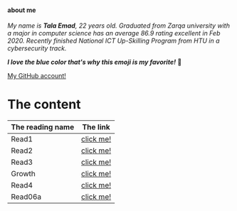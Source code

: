 #### about me

*My name is **Tala Emad**, 22 years old. Graduated from Zarqa university with a major in computer science has an average 86.9 rating excellent in Feb 2020. Recently finished National ICT Up-Skilling Program from HTU in a cybersecurity track.*

***I love the blue color that's why this emoji is my favorite!***  :blue_heart:

[My GitHub account!](https://github.com/talaemad)

# The content

The reading name | The link
-----------------|----------- 
Read1 | [click me!](https://talaemad.github.io/reading-notes/Read1)
Read2| [click me!](https://talaemad.github.io/reading-notes/Read2)
Read3 | [click me!](https://talaemad.github.io/reading-notes/Read3)
Growth | [click me!](https://talaemad.github.io/reading-notes/Growth)
Read4 | [click me!](https://talaemad.github.io/reading-notes/Read4)
Read06a | [click me!](https://talaemad.github.io/reading-notes/Read06a)
